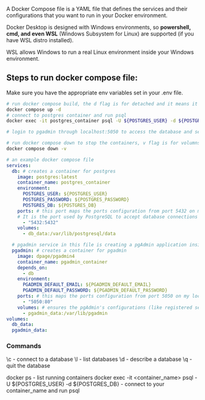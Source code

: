 
A Docker Compose file is a YAML file that defines the services and their configurations that you want to run in your Docker environment.

Docker Desktop is designed with Windows environments, so **powershell, cmd, and even WSL** (Windows Subsystem for Linux) are supported (if you have WSL distro installed).

WSL allows Windows to run a real Linux environment inside your Windows environment.

## Steps to run docker compose file:

Make sure you have the appropriate env variables set in your .env file.
```bash
# run docker compose build, the d flag is for detached and it means it will run in the background
docker compose up -d
# connect to postgres container and run psql
docker exec -it postgres_container psql -U ${POSTGRES_USER} -d ${POSTGRES_DB}

# login to pgadmin through localhost:5050 to access the database and see it through GUI

# run docker compose down to stop the containers, v flag is for volumns to reset all the data. 
docker compose down -v

```

```yaml
# an example docker compose file
services:
  db: # creates a container for postgres 
    image: postgres:latest
    container_name: postgres_container
    environment:
      POSTGRES_USER: ${POSTGRES_USER}
      POSTGRES_PASSWORD: ${POSTGRES_PASSWORD}
      POSTGRES_DB: ${POSTGRES_DB}
    ports: # this port maps the ports configuration from port 5432 on my local machine to port 5432 inside the container, its used to connect to the database as part of the connection string. Port 5432 is the default port for PostgreSQL, and it is used for database connectionsPort 5432 is the default port for PostgreSQL, and it is used for database connections.  
    # It is the port used by PostgreSQL to accept database connections from clients like psql, pgAdmin, or your application (e.g., Express server). Browsers cannot directly interact with PostgreSQL because it doesn't serve HTTP traffic. 
      - "5432:5432"
    volumes:
      - db_data:/var/lib/postgresql/data

  # pgadmin service in this file is creating a pgAdmin application inside the docker container. This containerized pgAdmin functions just like a standalone pgAdmin application, but its hosted in the docker environment. 
  pgadmin: # creates a container for pgadmin 
    image: dpage/pgadmin4
    container_name: pgadmin_container
    depends_on:
      - db
    environment:
      PGADMIN_DEFAULT_EMAIL: ${PGADMIN_DEFAULT_EMAIL}
      PGADMIN_DEFAULT_PASSWORD: ${PGADMIN_DEFAULT_PASSWORD}
    ports: # this maps the ports configuration from port 5050 on my local machine to port 80 inside the container
      - "5050:80"
    volumes: # ensures the pgAdmin's configurations (like registered servers) is persisted across container restarts
      - pgadmin_data:/var/lib/pgadmin
volumes:
  db_data:
  pgadmin_data:
```


### Commands

\c - connect to a database
\l - list databases
\d - describe a database
\q - quit the database

docker ps - list running containers
docker exec -it <container_name> psql -U ${POSTGRES_USER} -d ${POSTGRES_DB} - connect to your container_name and run psql
